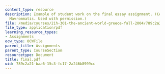 ```yaml
---
content_type: resource
description: Example of student work on the final essay assignment. (Courtesy of Panayiotis
  Mavrommatis. Used with permission.)
file: /media/courses/21h-301-the-ancient-world-greece-fall-2004/789c2a21baa615c3fc172a246b8999cc_final.pdf
file_type: application/pdf
learning_resource_types:
- Assignments
ocw_type: OCWFile
parent_title: Assignments
parent_type: CourseSection
resourcetype: Document
title: final.pdf
uid: 789c2a21-baa6-15c3-fc17-2a246b8999cc
---
```

